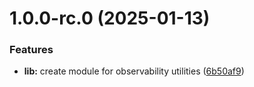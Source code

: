 # 1.0.0-rc.0 (2025-01-13)


### Features

* **lib:** create module for observability utilities ([6b50af9](https://github.com/5-stones/nestjs-observability-utilities/commit/6b50af9d608609006e8764b6827a38ed67ecf71b))



